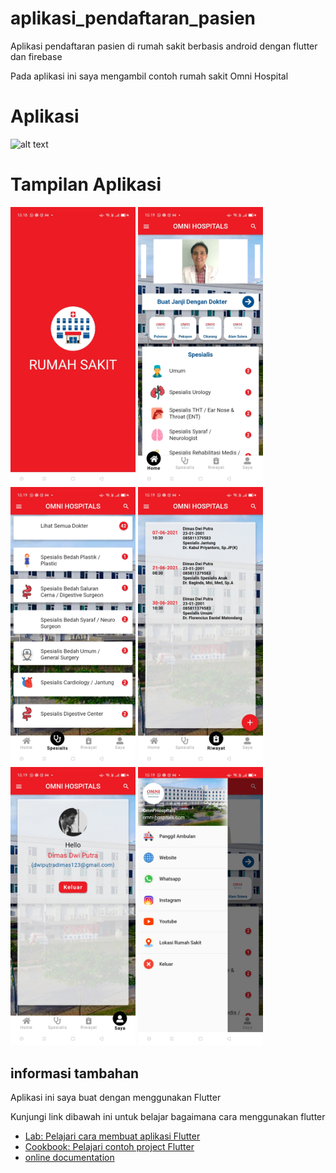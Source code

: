# aplikasi_pendaftaran_pasien

Aplikasi pendaftaran pasien di rumah sakit berbasis android dengan flutter dan firebase

Pada aplikasi ini saya mengambil contoh rumah sakit Omni Hospital

# Aplikasi
<img src="document/review/app.gif" alt="alt text" width="200"/>

# Tampilan Aplikasi

<img src="document/review/splash.jpg" alt="alt text" width="200"/>
<img src="document/review/home.jpg" alt="alt text" width="200"/>
<img src="document/review/spesialis.jpg" alt="alt text" width="200"/>
<img src="document/review/riwayat.jpg" alt="alt text" width="200"/>
<img src="document/review/profil.jpg" alt="alt text" width="200"/>
<img src="document/review/drawer.jpg" alt="alt text" width="200"/>

## informasi tambahan

Aplikasi ini saya buat dengan menggunakan Flutter

Kunjungi link dibawah ini untuk belajar bagaimana cara menggunakan flutter

- [Lab: Pelajari cara membuat aplikasi Flutter](https://flutter.dev/docs/get-started/codelab)
- [Cookbook: Pelajari contoh project Flutter](https://flutter.dev/docs/cookbook)
- [online documentation](https://flutter.dev/docs)
